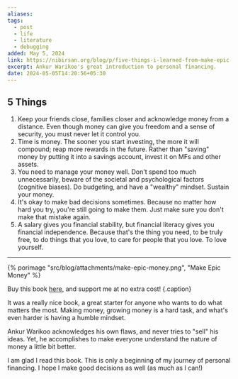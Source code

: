```yaml
---
aliases: 
tags:
  - post
  - life
  - literature
  - debugging
added: May 5, 2024
link: https://nibirsan.org/blog/p/five-things-i-learned-from-make-epic-money
excerpt: Ankur Warikoo's great introduction to personal financing.
date: 2024-05-05T14:20:56+05:30
---
```

## 5 Things
1. Keep your friends close, families closer and acknowledge money from a distance. Even though money can give you freedom and a sense of security, you must never let it control you. 
2. Time is money. The sooner you start investing, the more it will compound; reap more rewards in the future. Rather than "saving" money by putting it into a savings account, invest it on MFs and other assets.
3. You need to manage your money well. Don't spend too much unnecessarily, beware of the societal and psychological factors (cognitive biases). Do budgeting, and have a "wealthy" mindset. Sustain your money.
4. It's okay to make bad decisions sometimes. Because no matter how hard you try, you're still going to make them. Just make sure you don't make that mistake again. 
5. A salary gives you financial stability, but financial literacy gives you financial independence. Because that's the thing you need, to be truly free, to do things that you love, to care for people that you love. To love yourself.

---

{% porimage "src/blog/attachments/make-epic-money.png", "Make Epic Money" %}

Buy this book [here](https://amzn.to/44xC78P), and support me at no extra cost! {.caption}


It was a really nice book, a great starter for anyone who wants to do what matters the most. Making money, growing money is a hard task, and what's even harder is having a humble mindset.

Ankur Warikoo acknowledges his own flaws, and never tries to "sell" his ideas. Yet, he accomplishes to make everyone understand the nature of money a little bit better.

I am glad I read this book. This is only a beginning of my journey of personal financing. I hope I make good decisions as well (as much as I can!)

